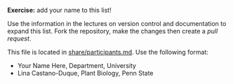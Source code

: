 
**Exercise:** add your name to this list! 

Use the information in the lectures on version control and documentation to expand this list.
Fork the repository, make the changes then create a *pull request*.

This file is located in [share/participants.md][url]. Use the following format:

* Your Name Here, Department, University 
* Lina Castano-Duque, Plant Biology, Penn State

[url]: https://github.com/biostars/bootcamp-central/blob/master/web/2016/share/participants.md
